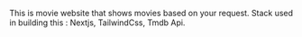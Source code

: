 This is movie website that shows movies based on your request.
Stack used in building this :
Nextjs,
TailwindCss,
Tmdb Api.